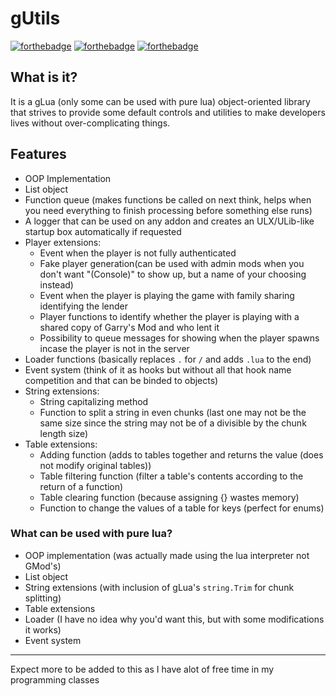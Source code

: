 # gUtils
[![forthebadge](http://forthebadge.com/images/badges/designed-in-ms-paint.svg)](http://forthebadge.com)
[![forthebadge](http://forthebadge.com/images/badges/made-with-crayons.svg)](http://forthebadge.com)
[![forthebadge](http://forthebadge.com/images/badges/ages-12.svg)](http://forthebadge.com)

## What is it?
It is a gLua (only some can be used with pure lua) object-oriented library that strives to provide some default controls and utilities to make developers lives without over-complicating things.

## Features
- OOP Implementation
- List object
- Function queue (makes functions be called on next think, helps when you need everything to finish processing before something else runs)
- A logger that can be used on any addon and creates an ULX/ULib-like startup box automatically if requested
- Player extensions:
	- Event when the player is not fully authenticated
	- Fake player generation(can be used with admin mods when you don't want "(Console)" to show up, but a name of your choosing instead)
	- Event when the player is playing the game with family sharing identifying the lender
	- Player functions to identify whether the player is playing with a shared copy of Garry's Mod and who lent it
	- Possibility to queue messages for showing when the player spawns incase the player is not in the server
- Loader functions (basically replaces `.` for `/` and adds `.lua` to the end)
- Event system (think of it as hooks but without all that hook name competition and that can be binded to objects)
- String extensions:
	- String capitalizing method
	- Function to split a string in even chunks (last one may not be the same size since the string may not be of a divisible by the chunk length size)
- Table extensions:
	- Adding function (adds to tables together and returns the value (does not modify original tables))
	- Table filtering function (filter a table's contents according to the return of a function)
	- Table clearing function (because assigning {} wastes memory)
	- Function to change the values of a table for keys (perfect for enums)

### What can be used with pure lua?
- OOP implementation (was actually made using the lua interpreter not GMod's)
- List object
- String extensions (with inclusion of gLua's `string.Trim` for chunk splitting)
- Table extensions
- Loader (I have no idea why you'd want this, but with some modifications it works)
- Event system

---
Expect more to be added to this as I have alot of free time in my programming classes
